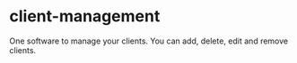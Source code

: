 # client-management
One software to manage your clients. You can add, delete, edit and remove clients.
